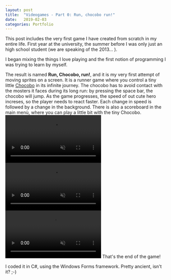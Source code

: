 ```yaml
---
layout: post
title:  "Videogames - Part 0: Run, chocobo run!"
date:   2019-02-03
categories: Portfolio
---
```


This post includes the very first game I have created from scratch in my entire life.
First year at the university, the summer before I was only just an high school student (we are speaking of the 2013... ).

I began mixing the things I love playing and the first notion of programming I was trying to learn by myself.

The result is named **Run, Chocobo, run!**, and it is my very first attempt of moving sprites on a screen.
It is a runner game where you control a tiny little [Chocobo](https://en.wikipedia.org/wiki/Chocobo) in its infinite journey.
The chocobo has to avoid contact with the mosters it faces during its long run: by pressing the space bar, the chocobo will jump.
As the game progresses, the speed of out cute hero increses, so the player needs to react faster.
Each change in speed is followed by a change in the background.
There is also a scoreboard in the main menù, where you can play a little bit with the tiny Chocobo.
<video muted controls>
    <source src="/assets/videos/run/video2.mp4" type="video/mp4">
    <source src="/assets/videos/run/video2.ogg" type="video/ogg">
</video>
<video muted controls>
    <source src="/assets/videos/run/video1.mp4" type="video/mp4">
    <source src="/assets/videos/run/video1.ogg" type="video/ogg">
</video>
<video muted controls>
    <source src="/assets/videos/run/video3.mp4" type="video/mp4">
    <source src="/assets/videos/run/video3.ogg" type="video/ogg">
</video>
That's the end of the game!

I coded it in C#, using the Windows Forms framework.
Pretty ancient, isn't it? ;-)